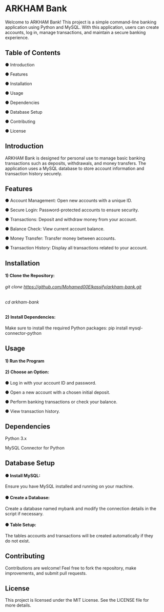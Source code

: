 # ARKHAM Bank
Welcome to ARKHAM Bank! This project is a simple command-line banking application using Python and MySQL. With this application, users can create accounts, log in, manage transactions, and maintain a secure banking experience.

## Table of Contents
● Introduction

● Features

● Installation

● Usage

● Dependencies

● Database Setup

● Contributing

● License

## Introduction
ARKHAM Bank is designed for personal use to manage basic banking transactions such as deposits, withdrawals, and money transfers. The application uses a MySQL database to store account information and transaction history securely.

## Features
● Account Management: Open new accounts with a unique ID.

● Secure Login: Password-protected accounts to ensure security.

● Transactions: Deposit and withdraw money from your account.

● Balance Check: View current account balance.

● Money Transfer: Transfer money between accounts.

● Transaction History: Display all transactions related to your account.

## Installation
#### 1) Clone the Repository:

###### git clone https://github.com/Mohamed00Elkassify/arkham-bank.git

###### cd arkham-bank

#### 2) Install Dependencies:
Make sure to install the required Python packages:
pip install mysql-connector-python

## Usage
#### 1) Run the Program
#### 2) Choose an Option:
● Log in with your account ID and password.

● Open a new account with a chosen initial deposit.

● Perform banking transactions or check your balance.

● View transaction history.

## Dependencies
Python 3.x

MySQL Connector for Python

## Database Setup
#### ● Install MySQL:

Ensure you have MySQL installed and running on your machine.

#### ● Create a Database:

Create a database named mybank and modify the connection details in the script if necessary.

#### ● Table Setup:

The tables accounts and transactions will be created automatically if they do not exist.

## Contributing
Contributions are welcome! Feel free to fork the repository, make improvements, and submit pull requests.

## License
This project is licensed under the MIT License. See the LICENSE file for more details.
